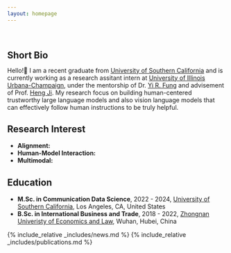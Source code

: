 ```yaml
---
layout: homepage
---
```


<h1 id="about-me"></h1>

<h2 style="margin: 60px 0px 10px;">Short Bio</h2>

Hello!👋 I am a recent graduate from [University of Southern California](https://www.usc.edu/) and is currently working as a research assitant intern at [University of Illinois Urbana-Champaign](https://illinois.edu/), under the mentorship of Dr. [Yi R. Fung](https://yrf1.github.io/) and advisement of Prof. [Heng Ji](https://blender.cs.illinois.edu/hengji.html). My research focus on building human-centered trustworthy large language models and also vision language models that can effectively follow human instructions to be truly helpful.

## Research Interest

- **Alignment:** 
- **Human-Model Interaction:**
- **Multimodal:** 


## Education
- **M.Sc. in Communication Data Science**, 2022 - 2024, [University of Southern California](https://www.usc.edu/), Los Angeles, CA, United States
- **B.Sc. in International Business and Trade**, 2018 - 2022, [Zhongnan Univeristy of Economics and Law](https://wap.zuel.edu.cn/), Wuhan, Hubei, China


{% include_relative _includes/news.md %}
{% include_relative _includes/publications.md %}
